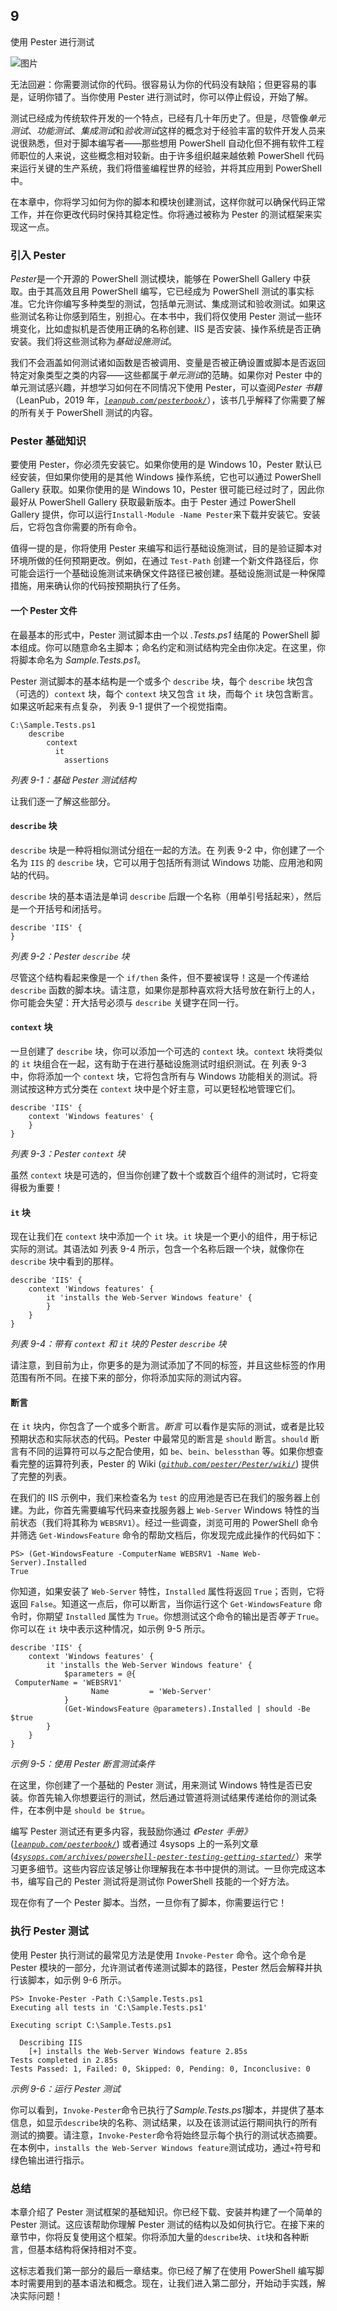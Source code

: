 ## 9

使用 Pester 进行测试

![图片](img/common.jpg)

无法回避：你需要测试你的代码。很容易认为你的代码没有缺陷；但更容易的事是，证明你错了。当你使用 Pester 进行测试时，你可以停止假设，开始了解。

测试已经成为传统软件开发的一个特点，已经有几十年历史了。但是，尽管像*单元测试*、*功能测试*、*集成测试*和*验收测试*这样的概念对于经验丰富的软件开发人员来说很熟悉，但对于脚本编写者——那些想用 PowerShell 自动化但不拥有软件工程师职位的人来说，这些概念相对较新。由于许多组织越来越依赖 PowerShell 代码来运行关键的生产系统，我们将借鉴编程世界的经验，并将其应用到 PowerShell 中。

在本章中，你将学习如何为你的脚本和模块创建测试，这样你就可以确保代码正常工作，并在你更改代码时保持其稳定性。你将通过被称为 Pester 的测试框架来实现这一点。

### 引入 Pester

*Pester*是一个开源的 PowerShell 测试模块，能够在 PowerShell Gallery 中获取。由于其高效且用 PowerShell 编写，它已经成为 PowerShell 测试的事实标准。它允许你编写多种类型的测试，包括单元测试、集成测试和验收测试。如果这些测试名称让你感到陌生，别担心。在本书中，我们将仅使用 Pester 测试一些环境变化，比如虚拟机是否使用正确的名称创建、IIS 是否安装、操作系统是否正确安装。我们将这些测试称为*基础设施测试*。

我们不会涵盖如何测试诸如函数是否被调用、变量是否被正确设置或脚本是否返回特定对象类型之类的内容——这些都属于*单元测试*的范畴。如果你对 Pester 中的单元测试感兴趣，并想学习如何在不同情况下使用 Pester，可以查阅*Pester 书籍*（LeanPub，2019 年，*[`leanpub.com/pesterbook/`](https://leanpub.com/pesterbook/)*），该书几乎解释了你需要了解的所有关于 PowerShell 测试的内容。

### Pester 基础知识

要使用 Pester，你必须先安装它。如果你使用的是 Windows 10，Pester 默认已经安装，但如果你使用的是其他 Windows 操作系统，它也可以通过 PowerShell Gallery 获取。如果你使用的是 Windows 10，Pester 很可能已经过时了，因此你最好从 PowerShell Gallery 获取最新版本。由于 Pester 通过 PowerShell Gallery 提供，你可以运行`Install-Module -Name Pester`来下载并安装它。安装后，它将包含你需要的所有命令。

值得一提的是，你将使用 Pester 来编写和运行基础设施测试，目的是验证脚本对环境所做的任何预期更改。例如，在通过 `Test-Path` 创建一个新文件路径后，你可能会运行一个基础设施测试来确保文件路径已被创建。基础设施测试是一种保障措施，用来确认你的代码按预期执行了任务。

#### 一个 Pester 文件

在最基本的形式中，Pester 测试脚本由一个以 *.Tests.ps1* 结尾的 PowerShell 脚本组成。你可以随意命名主脚本；命名约定和测试结构完全由你决定。在这里，你将脚本命名为 *Sample.Tests.ps1*。

Pester 测试脚本的基本结构是一个或多个 `describe` 块，每个 `describe` 块包含（可选的）`context` 块，每个 `context` 块又包含 `it` 块，而每个 `it` 块包含断言。如果这听起来有点复杂， 列表 9-1 提供了一个视觉指南。

```
C:\Sample.Tests.ps1
    describe
        context
          it
            assertions
```

*列表 9-1：基础 Pester 测试结构*

让我们逐一了解这些部分。

#### `describe` 块

`describe` 块是一种将相似测试分组在一起的方法。在 列表 9-2 中，你创建了一个名为 `IIS` 的 `describe` 块，它可以用于包括所有测试 Windows 功能、应用池和网站的代码。

`describe` 块的基本语法是单词 `describe` 后跟一个名称（用单引号括起来），然后是一个开括号和闭括号。

```
describe 'IIS' {
}
```

*列表 9-2：Pester `describe` 块*

尽管这个结构看起来像是一个 `if/then` 条件，但不要被误导！这是一个传递给 `describe` 函数的脚本块。请注意，如果你是那种喜欢将大括号放在新行上的人，你可能会失望：开大括号必须与 `describe` 关键字在同一行。

#### `context` 块

一旦创建了 `describe` 块，你可以添加一个可选的 `context` 块。`context` 块将类似的 `it` 块组合在一起，这有助于在进行基础设施测试时组织测试。在 列表 9-3 中，你将添加一个 `context` 块，它将包含所有与 Windows 功能相关的测试。将测试按这种方式分类在 `context` 块中是个好主意，可以更轻松地管理它们。

```
describe 'IIS' {
    context 'Windows features' {
    }
}
```

*列表 9-3：Pester `context` 块*

虽然 `context` 块是可选的，但当你创建了数十个或数百个组件的测试时，它将变得极为重要！

#### `it` 块

现在让我们在 `context` 块中添加一个 `it` 块。`it` 块是一个更小的组件，用于标记实际的测试。其语法如 列表 9-4 所示，包含一个名称后跟一个块，就像你在 `describe` 块中看到的那样。

```
describe 'IIS' {
    context 'Windows features' {
        it 'installs the Web-Server Windows feature' {
        }
    }
}
```

*列表 9-4：带有 `context` 和 `it` 块的 Pester `describe` 块*

请注意，到目前为止，你更多的是为测试添加了不同的标签，并且这些标签的作用范围有所不同。在接下来的部分，你将添加实际的测试内容。

#### 断言

在 `it` 块内，你包含了一个或多个断言。*断言* 可以看作是实际的测试，或者是比较预期状态和实际状态的代码。Pester 中最常见的断言是 `should` 断言。`should` 断言有不同的运算符可以与之配合使用，如 `be`、`bein`、`belessthan` 等。如果你想查看完整的运算符列表，Pester 的 Wiki (*[`github.com/pester/Pester/wiki/`](https://github.com/pester/Pester/wiki/)*) 提供了完整的列表。

在我们的 IIS 示例中，我们来检查名为 `test` 的应用池是否已在我们的服务器上创建。为此，你首先需要编写代码来查找服务器上 `Web-Server` Windows 特性的当前状态（我们将其称为 `WEBSRV1`）。经过一些调查，浏览可用的 PowerShell 命令并筛选 `Get-WindowsFeature` 命令的帮助文档后，你发现完成此操作的代码如下：

```
PS> (Get-WindowsFeature -ComputerName WEBSRV1 -Name Web-Server).Installed
True
```

你知道，如果安装了 `Web-Server` 特性，`Installed` 属性将返回 `True`；否则，它将返回 `False`。知道这一点后，你可以断言，当你运行这个 `Get-WindowsFeature` 命令时，你期望 `Installed` 属性为 `True`。你想测试这个命令的输出是否*等于* `True`。你可以在 `it` 块中表示这种情况，如示例 9-5 所示。

```
describe 'IIS' {
    context 'Windows features' {
        it 'installs the Web-Server Windows feature' {
            $parameters = @{
 ComputerName = 'WEBSRV1'
                  Name         = 'Web-Server'
            }
            (Get-WindowsFeature @parameters).Installed | should -Be $true
        }
    }
}
```

*示例 9-5：使用 Pester 断言测试条件*

在这里，你创建了一个基础的 Pester 测试，用来测试 Windows 特性是否已安装。你首先输入你想要运行的测试，然后通过管道将测试结果传递给你的测试条件，在本例中是 `should be $true`。

编写 Pester 测试还有更多内容，我鼓励你通过 *《Pester 手册》* (*[`leanpub.com/pesterbook/`](https://leanpub.com/pesterbook/)*) 或者通过 4sysops 上的一系列文章 (*[`4sysops.com/archives/powershell-pester-testing-getting-started/`](https://4sysops.com/archives/powershell-pester-testing-getting-started/)*）来学习更多细节。这些内容应该足够让你理解我在本书中提供的测试。一旦你完成这本书，编写自己的 Pester 测试将是测试你 PowerShell 技能的一个好方法。

现在你有了一个 Pester 脚本。当然，一旦你有了脚本，你需要运行它！

### 执行 Pester 测试

使用 Pester 执行测试的最常见方法是使用 `Invoke-Pester` 命令。这个命令是 Pester 模块的一部分，允许测试者传递测试脚本的路径，Pester 然后会解释并执行该脚本，如示例 9-6 所示。

```
PS> Invoke-Pester -Path C:\Sample.Tests.ps1
Executing all tests in 'C:\Sample.Tests.ps1'

Executing script C:\Sample.Tests.ps1

  Describing IIS
    [+] installs the Web-Server Windows feature 2.85s
Tests completed in 2.85s
Tests Passed: 1, Failed: 0, Skipped: 0, Pending: 0, Inconclusive: 0
```

*示例 9-6：运行 Pester 测试*

你可以看到，`Invoke-Pester`命令已执行了*Sample.Tests.ps1*脚本，并提供了基本信息，如显示`describe`块的名称、测试结果，以及在该测试运行期间执行的所有测试的摘要。请注意，`Invoke-Pester`命令将始终显示每个执行的测试状态摘要。在本例中，`installs the Web-Server Windows feature`测试成功，通过`+`符号和绿色输出进行指示。

### 总结

本章介绍了 Pester 测试框架的基础知识。你已经下载、安装并构建了一个简单的 Pester 测试。这应该帮助你理解 Pester 测试的结构以及如何执行它。在接下来的章节中，你将反复使用这个框架。你将添加大量的`describe`块、`it`块和各种断言，但基本结构将保持相对不变。

这标志着我们第一部分的最后一章结束。你已经了解了在使用 PowerShell 编写脚本时需要用到的基本语法和概念。现在，让我们进入第二部分，开始动手实践，解决实际问题！
